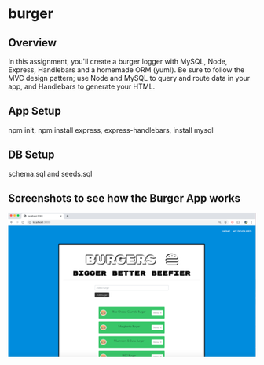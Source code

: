# burger

## Overview 
In this assignment, you'll create a burger logger with MySQL, Node, Express, Handlebars and a homemade ORM (yum!). Be sure to follow the MVC design pattern; use Node and MySQL to query and route data in your app, and Handlebars to generate your HTML.

## App Setup
npm init, npm install express, express-handlebars, install mysql

## DB Setup
schema.sql and seeds.sql

## Screenshots to see how the Burger App works 
 ![screenshot1](img1.png)
